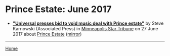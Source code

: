# Prince Estate: June 2017

 - [**"Universal presses bid to void music deal with Prince estate"**](http://www.startribune.com/universal-presses-bid-to-void-music-deal-with-prince-estate/431156123/) by Steve Karnowski (Associated Press) in [Minneapolis Star Tribune](http://www.startribune.com/) on 27 June 2017 about [Prince Estate](../../topics/prince-estate/index.md) ([mirror](https://web.archive.org/web/*/http://www.startribune.com/universal-presses-bid-to-void-music-deal-with-prince-estate/431156123/))

----

[Home](./)
